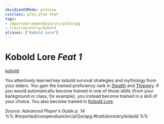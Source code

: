 ```yaml
---
obsidianUIMode: preview
cssclass: pf2e,pf2e-feat
tags:
- imported/compendium/src/pf2e/apg
- trait/ancestry/kobold
aliases: ["Kobold Lore"]
---
```

# Kobold Lore  *Feat 1*  
[kobold](kobold-b1.md)  


You attentively learned key kobold survival strategies and mythology from your elders. You gain the trained proficiency rank in [Stealth](../skills.md#Stealth) and [Thievery](../skills.md#Thievery). If you would automatically become trained in one of those skills (from your background or class, for example), you instead become trained in a skill of your choice. You also become trained in [Kobold Lore](../skills.md#Lore).

*Source: Advanced Player's Guide p. 14*  
%% #imported/compendium/src/pf2e/apg #trait/ancestry/kobold %%